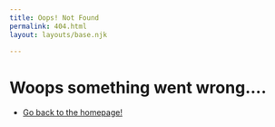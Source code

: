 ```yaml
---
title: Oops! Not Found
permalink: 404.html
layout: layouts/base.njk

---
```


<h1>Woops something went wrong....</h1>

- [Go back to the homepage!](https://www.minajaidane.com/)
